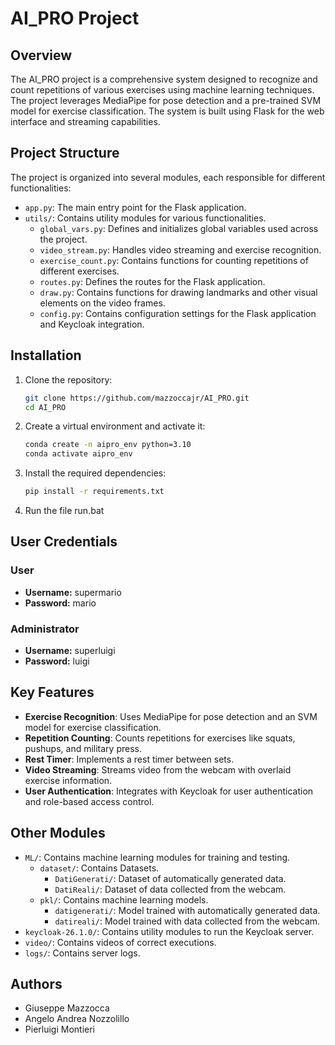 # AI_PRO Project

## Overview

The AI_PRO project is a comprehensive system designed to recognize and count repetitions of various exercises using machine learning techniques. The project leverages MediaPipe for pose detection and a pre-trained SVM model for exercise classification. The system is built using Flask for the web interface and streaming capabilities.

## Project Structure

The project is organized into several modules, each responsible for different functionalities:

- `app.py`: The main entry point for the Flask application.
- `utils/`: Contains utility modules for various functionalities.
  - `global_vars.py`: Defines and initializes global variables used across the project.
  - `video_stream.py`: Handles video streaming and exercise recognition.
  - `exercise_count.py`: Contains functions for counting repetitions of different exercises.
  - `routes.py`: Defines the routes for the Flask application.
  - `draw.py`: Contains functions for drawing landmarks and other visual elements on the video frames.
  - `config.py`: Contains configuration settings for the Flask application and Keycloak integration.

## Installation

1. Clone the repository:
   ```bash
   git clone https://github.com/mazzoccajr/AI_PRO.git
   cd AI_PRO
   ```

2. Create a virtual environment and activate it:
   ```bash
   conda create -n aipro_env python=3.10
   conda activate aipro_env
   ```

3. Install the required dependencies:
   ```bash
   pip install -r requirements.txt
   ```

4. Run the file run.bat

## User Credentials

### User
- **Username:** supermario
- **Password:** mario

### Administrator
- **Username:** superluigi
- **Password:** luigi

## Key Features

- **Exercise Recognition**: Uses MediaPipe for pose detection and an SVM model for exercise classification.
- **Repetition Counting**: Counts repetitions for exercises like squats, pushups, and military press.
- **Rest Timer**: Implements a rest timer between sets.
- **Video Streaming**: Streams video from the webcam with overlaid exercise information.
- **User Authentication**: Integrates with Keycloak for user authentication and role-based access control.

## Other Modules

- `ML/`: Contains machine learning modules for training and testing.
  - `dataset/`: Contains Datasets.
      - `DatiGenerati/`: Dataset of automatically generated data.
      - `DatiReali/`: Dataset of data collected from the webcam.
  - `pkl/`: Contains machine learning models.
      - `datigenerati/`: Model trained with automatically generated data.
      - `datireali/`: Model trained with data collected from the webcam.
- `keycloak-26.1.0/`: Contains utility modules to run the Keycloak server.
- `video/`: Contains videos of correct executions.
- `logs/`: Contains server logs.



## Authors

- Giuseppe Mazzocca
- Angelo Andrea Nozzolillo
- Pierluigi Montieri
